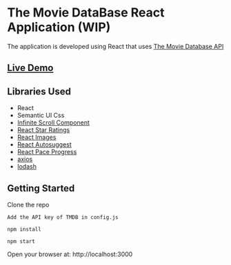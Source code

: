 # The Movie DataBase React Application (WIP)

The application is developed using React that uses [The Movie Database API](http://themoviedb.org)

## [Live Demo](https://tmdb.codewolf.in)

## Libraries Used

- React
- Semantic UI Css
- [Infinite Scroll Component](https://github.com/ankeetmaini/react-infinite-scroll-component)
- [React Star Ratings](https://github.com/ekeric13/react-star-ratings)
- [React Images](https://github.com/jossmac/react-images)
- [React Autosuggest](https://github.com/moroshko/react-autosuggest)
- [React Pace Progress](https://github.com/xieguanglei/react-pace-progress)
- [axios](https://github.com/axios/axios)
- [lodash](https://github.com/lodash/lodash)

## Getting Started

Clone the repo

```
Add the API key of TMDB in config.js
```

```
npm install
```

```
npm start
```

Open your browser at: http://localhost:3000
